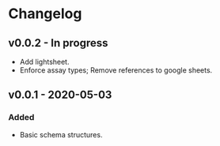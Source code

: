 # Changelog

## v0.0.2 - In progress
- Add lightsheet.
- Enforce assay types; Remove references to google sheets.

## v0.0.1 - 2020-05-03
### Added
- Basic schema structures.
